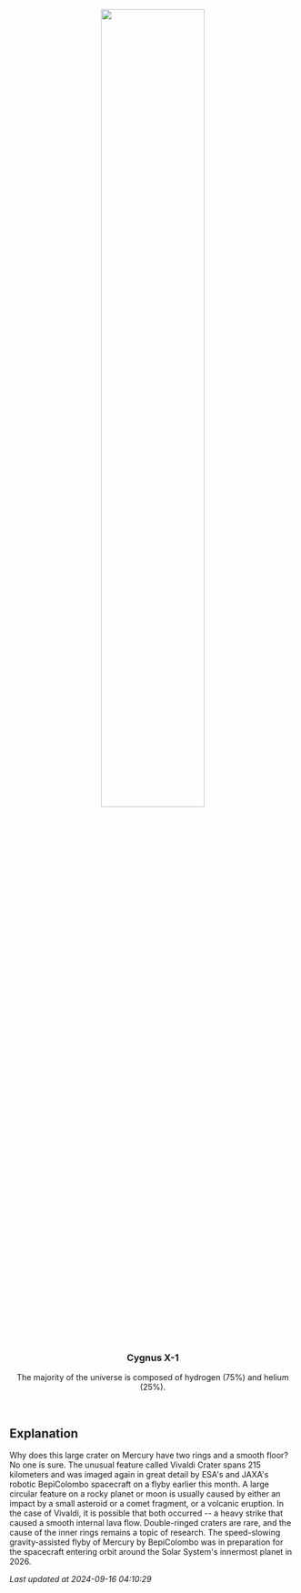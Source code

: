<p align='center'>
    <img src='https://apod.nasa.gov/apod/image/2409/MercuryCaloris_BepiColombo_960.jpg' width='60%' />
    <h3 align="center">Cygnus X-1</h3>
    <p align="center">The majority of the universe is composed of hydrogen (75%) and helium (25%).</p>
</p>
<br/>

Explanation
--
Why does this large crater on Mercury have two rings and a smooth floor?  No one is sure.  The unusual feature called Vivaldi Crater spans 215 kilometers and was imaged again in great detail by ESA's and JAXA's robotic BepiColombo spacecraft on a flyby earlier this month. A large circular feature on a rocky planet or moon is usually caused by either an impact by a small asteroid or a comet fragment, or a volcanic eruption. In the case of Vivaldi, it is possible that both occurred -- a heavy strike that caused a smooth internal lava flow.  Double-ringed craters are rare, and the cause of the inner rings remains a topic of research.  The speed-slowing gravity-assisted flyby of Mercury by BepiColombo was in preparation for the spacecraft entering orbit around the Solar System's innermost planet in 2026.


*Last updated at 2024-09-16 04:10:29*
